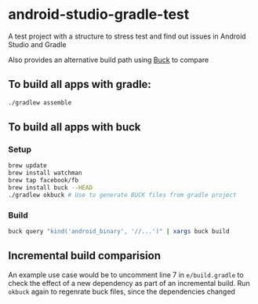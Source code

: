 # android-studio-gradle-test
A test project with a structure to stress test and find out issues in Android Studio and Gradle

Also provides an alternative build path using [Buck](https://buckbuild.com/) to compare

## To build all apps with gradle:
```bash
./gradlew assemble
```

## To build all apps with buck

### Setup
```bash
brew update
brew install watchman
brew tap facebook/fb
brew install buck --HEAD
./gradlew okbuck # Use to generate BUCK files from gradle project
```

### Build
```bash
buck query "kind('android_binary', '//...')" | xargs buck build
```

## Incremental build comparision

An example use case would be to uncomment line 7 in `e/build.gradle` to check the effect of a new dependency as part of an incremental build. Run `okbuck` again to regenrate buck files, since the dependencies changed
